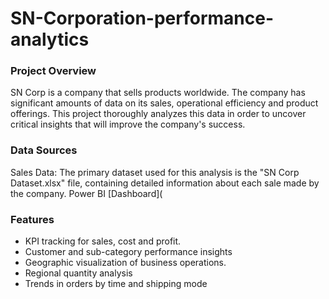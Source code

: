 # SN-Corporation-performance-analytics
### Project Overview
SN Corp is a company that sells products worldwide. 
The company has significant amounts of data on its sales, operational efficiency and product offerings. This project thoroughly analyzes this data in order to uncover critical insights that will improve the company's success.

### Data Sources
Sales Data: The primary dataset used for this analysis is the "SN Corp Dataset.xlsx" file, containing detailed information about each sale made by the company.
Power BI [Dashboard](

### Features
- KPI tracking for sales, cost and profit.
- Customer and sub-category performance insights
- Geographic visualization of business operations.
- Regional quantity analysis
- Trends in orders by time and shipping mode







